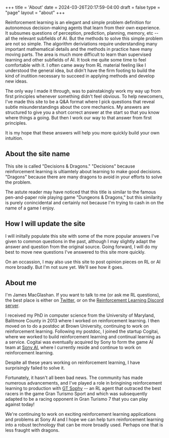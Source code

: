 +++
title = 'About'
date = 2024-03-26T20:17:59-04:00
draft = false
type = "page"
layout = "about"
+++

Reinforcement learning is an elegant and simple problem definition for autonomous decision-making agents that learn
from their own experience. It subsumes questions of perception, prediction, planning, memory, etc -- all the relevant
subfields of AI. But the methods to solve this simple problem are not so simple. The algorithm deriviations require understanding many important mathematical details and the methods in practice have many moving parts. The area is much more difficult to learn than supervised
learning and other subfields of AI. It took me quite some time to feel comfortable with it. I often came away from RL material feeling like I understood the general idea, but didn't have the firm footing to build the kind of inutition necessary to succeed in applying methods and develop new ideas.

The only way I made it through, was to painstakingly work my way up from first principles whenever something didn't feel obvious. To help newcomers, I've made this site to be a Q&A format where I pick questions that reveal subtle misunderstandings about the core mechanics. My answers are structured to give you a short correct answer at the start so that you know where things a going. But then I work our way to that answer from first principles.

It is my hope that these answers will help you more quickly build your own intuition.

## About the site name

This site is called "Decisions & Dragons." "Decisions" because reinforcement
learning is ultiamtely about learning to make good decisions. "Dragons" because there are many dragons to avoid
in your efforts to solve the problem.

The astute reader may have noticed that this title is similar to the famous
pen-and-paper role playing game "Dungeons & Dragons," but this similarity is purely conincidental and certainly not
because I'm trying to cash in on the name of a game I enjoy.

## How I will update the site

I will iniitally populate this site with some of the more popular
answers I've given to common questions in the past, although I may slightly adapt the answer and question from
the original source. Going forward, I will do my best to move new questions I've answered to this site more quickly.

On an occassion, I may also use this site to post opinion pieces on RL or AI more broadly.
But I'm not sure yet. We'll see how it goes.

## About me

I'm James MacGlashan. If you want to talk to me (or ask me RL questions), the best place is either on [Twitter](https://twitter.com/jmac_ai), or
on the [Reinforcement Learning Discord server](https://discord.gg/rn7J7W4F).

I received my PhD in computer science from the University of Maryland, Balitmore County in 2013 where I
worked on reinforcement learning. I then moved on to do a postdoc at Brown University, continuing to work on reinforcement learning.
Following my postdoc, I joined the startup Cogitai, where we worked to build reinforcement learning and
continual learning as a service. Cogitai was eventually acquired by Sony to form the game AI team at [Sony AI](https://ai.sony/), where I
currently reside and continue to work on reinforcement learning.

Despite all these years working on reinforcement learning, I have surprisingly failed to solve it.

Fortunately, it hasn't all been bad news. The community has made numerous advancements,
and I've played a role in bringining reinforcement learning to production with
[GT Sophy](https://www.gran-turismo.com/us/gran-turismo-sophy/) -- an RL agent that outraced the best racers in the game Gran Turismo Sport and which was subsequently adapted to be a racing opponent in Gran Turismo 7 that you can play against today!

We're continuing to work on exciting reinforcement learning applications and problems at Sony AI and I hope we can help
turn reinforcement learning into a robust technology that can be more broadly used. Perhaps one that is less
fraught with dragons.
